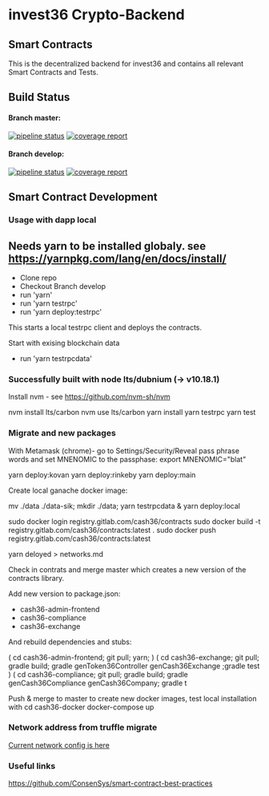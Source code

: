 # invest36 Crypto-Backend
## Smart Contracts

This is the decentralized backend for invest36 and contains all relevant Smart Contracts and Tests.

## Build Status
#### Branch master:
[![pipeline status](https://gitlab.com/invest36/contracts/badges/master/pipeline.svg)](https://gitlab.com/invest36/contracts/commits/master) [![coverage report](https://gitlab.com/invest36/contracts/badges/master/coverage.svg)](https://gitlab.com/invest36/contracts/commits/master)

#### Branch develop:
[![pipeline status](https://gitlab.com/invest36/contracts/badges/develop/pipeline.svg)](https://gitlab.com/invest36/contracts/commits/develop) [![coverage report](https://gitlab.com/invest36/contracts/badges/develop/coverage.svg)](https://gitlab.com/invest36/contracts/commits/develop)

## Smart Contract Development

### Usage with dapp local

Needs yarn to be installed globaly.
see https://yarnpkg.com/lang/en/docs/install/
---
- Clone repo
- Checkout Branch develop
- run 'yarn'
- run 'yarn testrpc'
- run 'yarn deploy:testrpc'

This starts a local testrpc client and deploys the contracts.

Start with exising blockchain data 
- run 'yarn testrpcdata'

### Successfully built with node  lts/dubnium (-> v10.18.1)

Install nvm - see https://github.com/nvm-sh/nvm

nvm install lts/carbon 
nvm use lts/carbon
yarn install
yarn testrpc
yarn test

### Migrate and new packages

With Metamask (chrome)- go to Settings/Security/Reveal pass phrase words and set MNENOMIC to the passphase:
export MNENOMIC="blat"

yarn deploy:kovan
yarn deploy:rinkeby
yarn deploy:main


Create local ganache docker image:

mv ./data ./data-sik; mkdir ./data; 
yarn testrpcdata &
yarn deploy:local

sudo docker login registry.gitlab.com/cash36/contracts
sudo docker build -t  registry.gitlab.com/cash36/contracts:latest .
sudo docker push registry.gitlab.com/cash36/contracts:latest

yarn deloyed > networks.md

Check in contrats and merge master which creates a new version of the contracts library. 

Add new version to package.json: 
- cash36-admin-frontend
- cash36-compliance
- cash36-exchange

And rebuild dependencies and stubs:

( cd cash36-admin-frontend; git pull; yarn; ) 
( cd cash36-exchange; git pull; gradle build; gradle genToken36Controller genCash36Exchange ;gradle test ) 
( cd cash36-compliance; git pull; gradle build; gradle genCash36Compliance genCash36Company; gradle t

Push & merge to master to create new docker images, test local installation with 
cd cash36-docker
docker-compose up



### Network address from truffle migrate

[Current network config is here ](network.md)



### Useful links
https://github.com/ConsenSys/smart-contract-best-practices
